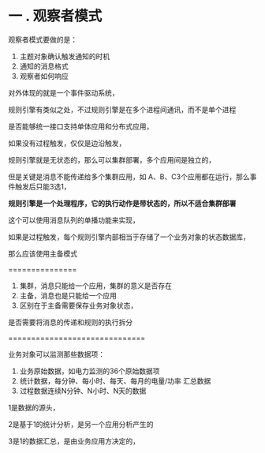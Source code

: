# 一 . 观察者模式

观察者模式要做的是：

1. 主题对象确认触发通知的时机
2. 通知的消息格式
3. 观察者如何响应

对外体现的就是一个事件驱动系统，



规则引擎有类似之处，不过规则引擎是在多个进程间通讯，而不是单个进程



是否能够统一接口支持单体应用和分布式应用，

如果没有过程触发，仅仅是边沿触发，

规则引擎就是无状态的，那么可以集群部署，多个应用间是独立的，

但是关键是消息不能传递给多个集群应用，如  A、B、C3个应用都在运行，那么事件触发后只能3选1，

**规则引擎是一个处理程序，它的执行动作是带状态的，所以不适合集群部署**



这个可以使用消息队列的单播功能来实现，



如果是过程触发，每个规则引擎内部相当于存储了一个业务对象的状态数据库，

那么应该使用主备模式

===============

1. 集群，消息只能给一个应用，集群的意义是否存在
2. 主备，消息也是只能给一个应用
3. 区别在于主备需要保存业务对象状态，



是否需要将消息的传递和规则的执行拆分

==============================

业务对象可以监测那些数据项：

1. 业务原始数据，如电力监测的36个原始数据项
2. 统计数据，每分钟、每小时、每天、每月的电量/功率 汇总数据
3. 过程数据连续N分钟、N小时、N天的数据



1是数据的源头，

2是基于1的统计分析，是另一个应用分析产生的

3是1的数据汇总，是由业务应用方决定的，









